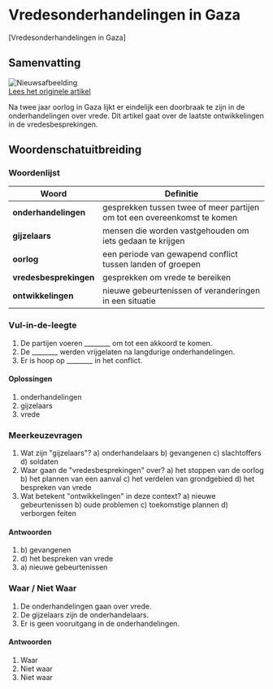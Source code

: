 # Vredesonderhandelingen in Gaza

[Vredesonderhandelingen in Gaza]

## Samenvatting

![Nieuwsafbeelding](https://prod-img.standaard.be/public/nieuws/gl56x8-funeral-of-israeli-soldier-daniel-shimon-perez-who-was-killed-during-the-deadly-october-7-2023-attack-by-hamas-in-jerusalem/alternates/BASE_SIXTEEN_NINE/Funeral%20of%20Israeli%20soldier%20Daniel%20Shimon%20Perez%20who%20was%20killed%20during%20the%20deadly%20October%207%202023%20attack%20by%20Hamas%20in%20Jerusalem)   
[Lees het originele artikel](https://www.standaard.be/buitenland/hamas-vraagt-meer-tijd-om-moeilijk-bereikbare-lichamen-gijzelaars-te-bergen-trump-erkent-gruwelijk-proces/35173881.html)

Na twee jaar oorlog in Gaza lijkt er eindelijk een doorbraak te zijn in de onderhandelingen over vrede. Dit artikel gaat over de laatste ontwikkelingen in de vredesbesprekingen.

## Woordenschatuitbreiding

### Woordenlijst

| Woord | Definitie |
|-------|-----------|
| **onderhandelingen** | gesprekken tussen twee of meer partijen om tot een overeenkomst te komen |
| **gijzelaars** | mensen die worden vastgehouden om iets gedaan te krijgen |
| **oorlog** | een periode van gewapend conflict tussen landen of groepen |
| **vredesbesprekingen** | gesprekken om vrede te bereiken |
| **ontwikkelingen** | nieuwe gebeurtenissen of veranderingen in een situatie |

### Vul-in-de-leegte
1. De partijen voeren ________ om tot een akkoord te komen.
2. De ________ werden vrijgelaten na langdurige onderhandelingen.
3. Er is hoop op ________ in het conflict.

#### Oplossingen
1. onderhandelingen
2. gijzelaars
3. vrede

### Meerkeuzevragen
1. Wat zijn "gijzelaars"?
a) onderhandelaars b) gevangenen c) slachtoffers d) soldaten
2. Waar gaan de "vredesbesprekingen" over?
a) het stoppen van de oorlog b) het plannen van een aanval c) het verdelen van grondgebied d) het bespreken van vrede
3. Wat betekent "ontwikkelingen" in deze context?
a) nieuwe gebeurtenissen b) oude problemen c) toekomstige plannen d) verborgen feiten

#### Antwoorden
1. b) gevangenen
2. d) het bespreken van vrede
3. a) nieuwe gebeurtenissen

### Waar / Niet Waar
1. De onderhandelingen gaan over vrede.
2. De gijzelaars zijn de onderhandelaars.
3. Er is geen vooruitgang in de onderhandelingen.

#### Antwoorden
1. Waar
2. Niet waar
3. Niet waar